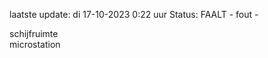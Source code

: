 laatste update: 
di 17-10-2023  0:22   uur 
Status: FAALT - fout - 
<div class="service R">schijfruimte</div><div class="service Y">microstation</div>